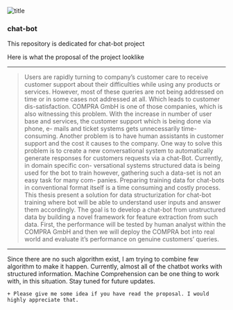 ![title](https://ci.appveyor.com/api/projects/status/%7B%7Bstatus_id%7D%7D)

### chat-bot
This repository is dedicated for chat-bot project 

Here is what the proposal of the project looklike
***
>Users are rapidly turning to company’s customer care to receive
customer support about their difficulties while using any products or
services. However, most of these queries are not being addressed on
time or in some cases not addressed at all. Which leads to customer
dis-satisfaction. COMPRA GmbH is one of those companies, which is
also witnessing this problem. With the increase in number of user base
and services, the customer support which is being done via phone, e-
mails and ticket systems gets unnecessarily time-consuming. Another
problem is to have human assistants in customer support and the cost
it causes to the company. One way to solve this problem is to create
a new conversational system to automatically generate responses for
customers requests via a chat-Bot. Currently, in domain specific con-
versational systems structured data is being used for the bot to train
however, gathering such a data-set is not an easy task for many com-
panies. Preparing training data for chat-bots in conventional format
itself is a time consuming and costly process. This thesis present a
solution for data structurization for chat-bot training where bot will
be able to understand user inputs and answer them accordingly. The
goal is to develop a chat-bot from unstructured data by building a
novel framework for feature extraction from such data. First, the
performance will be tested by human analyst within the COMPRA
GmbH and then we will deploy the COMPRA bot into real world and
evaluate it’s performance on genuine customers’ queries.
***
Since there are no such algorithm exist, I am trying to combine few algorithm to make it happen. Currently, almost all of the chatbot works with structured information. Machine Comprehension can be one thing to work with, in this situation. Stay tuned for future updates. 

```
+ Please give me some idea if you have read the proposal. I would highly appreciate that.

```
